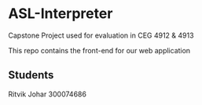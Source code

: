 # ASL-Interpreter
Capstone Project used for evaluation in CEG 4912 &amp; 4913

This repo contains the front-end for our web application

## Students 

Ritvik Johar 300074686
